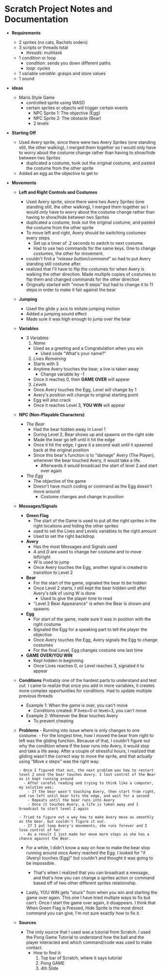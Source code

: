 # Scratch Project Notes and Documentation

- **Requirements**
  - 2 sprites (no cats, Rachels orders)
  - 3 scripts or threads total
    - *threads*: multitask
  - 1 condition or loop
    - *condition*: sends you down different paths
    - *loop*: cycles
  - 1 variable
    *variable*: grasps and store values
  - 1 sound

- **ideas**
  - Mario Style Game
    - controlled sprite using WASD
    - certain sprites or objects will trigger certain events
      - NPC Sprite 1: The objective (Egg)
      - NPC Sprite 2: The obstacle (Bear)
      - 2 levels


- **Starting Off**
  - Used Avery sprite, since there were two Avery Sprites (one standing still, the other walking), I merged them together so I would only have to worry about the costume change rather than having to show/hide between two Sprites
    - duplicated a costume, took out the original costume, and pasted the costume from the other sprite
  - Added an egg as the objective to get to


- **Movements**
  - **Left and Right Controls and Costumes**
    - Used Avery sprite, since there were two Avery Sprites (one standing still, the other walking), I merged them together so I would only have to worry about the costume change rather than having to show/hide between two Sprites
    - duplicated a costume, took out the original costume, and pasted the costume from the other sprite
    - To move left and right, Avery should be switching costumes every steps.
      - Set up a timer of .2 seconds to switch to next costume.
      - Had to use two commands for the same keys. One to change costumes, the other for movement.
    - couldn't find a *"release button/command"* so had to put Avery standing still costume after.
    - realized that I'll have to flip the costumes for when Avery is walking the other direction. Made multiple copies of costumes to flip them and changed commands for the other direction
    - Originally started with "move 6 steps" but had to change it to 11 steps in order to make it fair against the bear
  - **Jumping**
    - Used the glide y axis to imitate jumping motion
    - Added a jumping sound effect
    - Made sure it was high enough to jump over the bear


  - **Variables**
    - 3 Variables
      1. *Name*
        - Used as a greeting and a Congratulation when you win
          - Used code "What's your name?"
      2. *Lives Remaining*
        - Starts with 3
        - Anytime Avery touches the bear, a live is taken away
          - Change variable by -1
        - Once it reaches 0, then **GAME OVER** will appear    
      3. *Levels*
        - Once Avery touches the Egg, Level will change by 1
        - Avery's position will change to original starting point
        - Egg will also crack
        - Once it reaches Level 3, **YOU WIN** will appear

  - **NPC (Non-Playable Characters)**
    - *The Bear*
      - Had the bear hidden away in Level 1
      - During Level 2, Bear shows up and spawns on the right side
      - Made the bear go left until it hit the edge
      - Once it hit the edge, I gave it a second wait until it spawned back at the original position
      - Since this bear's function is to "damage" Avery (The Player), whenever the bear touched Avery, it would take a life.
        - Afterwards it would broadcast the start of level 2 and start over again
    - *The Egg*
      - The objective of the game
      - Doesn't have much coding or command as the Egg doesn't move around
        - Costume changes and change in position

  - **Messages/Signals**
    - **Green Flag**
      - The start of the Game is used to put all the right sprites in the right locations and hiding the other sprites
      - used to set the Lives and Levels variables to the right amount
      - Used to set the right backdrop
    - **Avery**
      - Has the most Messages and Signals used
      - *A* and *D* are used to change her costume and to move left/right
      - *W* is used to jump
      - Once Avery touches the Egg, another signal is created to transition to Level 2
    - **Bear**
      - For the start of the game, signaled the bear to be hidden
      - Once Level 2 starts, I still kept the bear hidden until after Avery's talk of using W is done
        - Used to give the player time to read
      - "Level 2 Bear Appearance" is when the Bear is shown and spawns
    - **Egg**
      - For start of the game, made sure it was in position with the right costume
      - Signaled the Egg for a speaking part to tell the player the objective
      - Once Avery touches the Egg, Avery signals the Egg to change costumes
      - For the final Level, Egg changes costume one last time
    - **GAME OVER/YOU WIN**
      - Kept hidden in beginning
      - Once Lives reaches 0, or Level reaches 3, signaled it to appear

  - **Conditions**
      Probably one of the hardest parts to understand and test out. I came to realize that once you add in more variables, it creates more complex opportunities for conditions. Had to update multiple previous threads
      - Example 1: When the game is over, you can't move
        - *Conditions* created: If lives=0 or level=3, you can't move
      - Example 2: Whenever the Bear touches Avery
        - To prevent cheating




  - **Problems**
        - Running into issue where is only changes to one costume.
        - For the longest time, how I moved the bear from right to left was the gliding function. Because of that, I couldn't figure out why the condition where if the bear runs into Avery, it would stop and take a life away. After a couple of stressful hours, I realized that gliding wasn't the correct way to move the sprite, and that actually using "Move *x* steps" was the right way.

        - Once I figured that out, the next problem was how to restart level 2 once the bear touches Avery. I lost control of the Bear as it kept running around
          - After careful reading and trying to think like a computer, my solution was:
            - If the bear wasn't touching Avery, then start from right, and run left until bear hits the edge, and wait for a second
            - Repeats until the bear runs into Avery
            - Once it touches Avery, a life is taken away and I broadcast to start level 2 again

        - Tried to figure out a way how to make Avery move as smoothly as the bear, but couldn't figure it out.
          - If I put loop Avery's movements, she runs forever and I lose control of her
          - As a result I just made her move more steps so she has a chance against the Bear.

      - For a while, I didn't know a way on how to make the bear stop running around once Avery reached the Egg. I looked for "if (Avery) touches (Egg)" but couldn't and thought it was going to be impossible.
        - That's when I realized that you can broadcast a message, and that's how you can change a sprites action or command based off of two other different sprites relationship.

      - Lastly, YOU WIN gets "stuck" from when you win and starting the game over again. This one I have tried multiple ways to fix but can't. Once I start the game over again, it disappears. I think that When Green Flag is Pressed, Hide Sprite is the most direct command you can give, I'm not sure exactly how to fix it.

  - **Sources**
    - The only source that I used was a tutorial from Scratch. I used the Pong Game Tutorial to understand how the ball and the player interacted and which command/code was used to make contact.
      - How to find it:
        1. Top bar of Scratch, where it says tutorial
        2. Pong GAME
        3. 4th Slide
